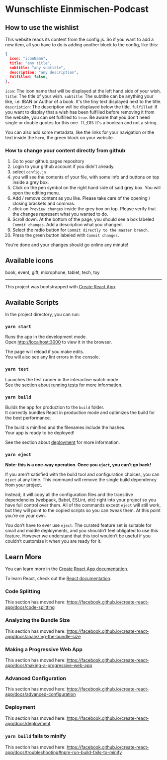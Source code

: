 # Wunschliste Einmischen-Podcast

## How to use the wishlist
This website reads its content from the config.js. So if you want to add a new item, all you have to do is adding another block to the config, like this:

```json
{
  icon: "iconName",
  title: "any title",
  subtitle: "any subtitle",
  description: "any description",
  fulfilled: false,
},
```
`icon`: The icon name that will be displayed at the left hand side of your wish.
`title`: The title of your wish.
`subtitle`: The subtitle can be anything your like, i.e. IBAN or Author of a book. It's the tiny text displayed next to the title.
`description`: The description will be displayed below the title.
`fulfilled`: If you want to display that a wish has been fulfilled before removing it from the website, you can set fulfilled to `true`. Be aware that you don't need single or double quotes for this one. TL;DR: It's a boolean and not a string.

You can also add some metadata, like the links for your navigation or the text inside the `hero`, the green block on your website.
### How to change your content directly from github

1. Go to your github.pages repository
2. Login to your github account if you didn't already.
3. select `config.js`
4. you will see the contents of your file, with some info and buttons on top inside a grey box.
5. Click on the pen symbol on the right hand side of said grey box. You will open the editing menu.
6. Add / remove content as you like. Please take care of the opening / closing brackets and commas.
7. click on `Preview changes` inside the grey box on top. Please verify that the changes represent what you wanted to do.
8. Scroll down. At the bottom of the page, you should see a box labeled `Commit changes`. Add a description what you changed.
9. Select the radio button for `Commit directly to the master branch`.
10. Press the green button labeled with `Commit changes`.

You're done and your changes should go online any minute!

## Available icons
book, event, gift, microphone, tablet, tech, toy
___________________________________________________
This project was bootstrapped with [Create React App](https://github.com/facebook/create-react-app).

## Available Scripts

In the project directory, you can run:

### `yarn start`

Runs the app in the development mode.<br />
Open [http://localhost:3000](http://localhost:3000) to view it in the browser.

The page will reload if you make edits.<br />
You will also see any lint errors in the console.

### `yarn test`

Launches the test runner in the interactive watch mode.<br />
See the section about [running tests](https://facebook.github.io/create-react-app/docs/running-tests) for more information.

### `yarn build`

Builds the app for production to the `build` folder.<br />
It correctly bundles React in production mode and optimizes the build for the best performance.

The build is minified and the filenames include the hashes.<br />
Your app is ready to be deployed!

See the section about [deployment](https://facebook.github.io/create-react-app/docs/deployment) for more information.

### `yarn eject`

**Note: this is a one-way operation. Once you `eject`, you can’t go back!**

If you aren’t satisfied with the build tool and configuration choices, you can `eject` at any time. This command will remove the single build dependency from your project.

Instead, it will copy all the configuration files and the transitive dependencies (webpack, Babel, ESLint, etc) right into your project so you have full control over them. All of the commands except `eject` will still work, but they will point to the copied scripts so you can tweak them. At this point you’re on your own.

You don’t have to ever use `eject`. The curated feature set is suitable for small and middle deployments, and you shouldn’t feel obligated to use this feature. However we understand that this tool wouldn’t be useful if you couldn’t customize it when you are ready for it.

## Learn More

You can learn more in the [Create React App documentation](https://facebook.github.io/create-react-app/docs/getting-started).

To learn React, check out the [React documentation](https://reactjs.org/).

### Code Splitting

This section has moved here: https://facebook.github.io/create-react-app/docs/code-splitting

### Analyzing the Bundle Size

This section has moved here: https://facebook.github.io/create-react-app/docs/analyzing-the-bundle-size

### Making a Progressive Web App

This section has moved here: https://facebook.github.io/create-react-app/docs/making-a-progressive-web-app

### Advanced Configuration

This section has moved here: https://facebook.github.io/create-react-app/docs/advanced-configuration

### Deployment

This section has moved here: https://facebook.github.io/create-react-app/docs/deployment

### `yarn build` fails to minify

This section has moved here: https://facebook.github.io/create-react-app/docs/troubleshooting#npm-run-build-fails-to-minify
